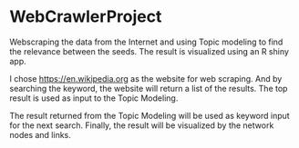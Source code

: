# WebCrawlerProject
Webscraping the data from the Internet and using Topic modeling to find the relevance between the seeds. The result is visualized using an R shiny app.

I chose https://en.wikipedia.org as the website for web scraping. And by searching the keyword, the website will return a list of the results. The top result is used as input to the Topic Modeling.

The result returned from the Topic Modeling will be used as keyword input for the next search. Finally, the result will be visualized by the network nodes and links.
